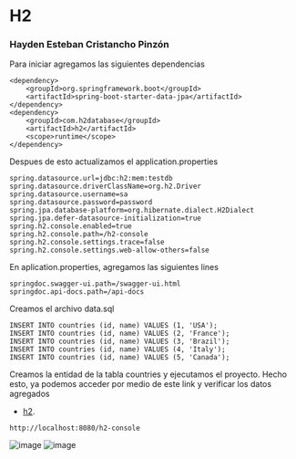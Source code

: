 # H2
### Hayden Esteban Cristancho Pinzón

Para iniciar agregamos las siguientes dependencias

```
<dependency>
    <groupId>org.springframework.boot</groupId>
    <artifactId>spring-boot-starter-data-jpa</artifactId>
</dependency>
<dependency>
    <groupId>com.h2database</groupId>
    <artifactId>h2</artifactId>
    <scope>runtime</scope>
</dependency>
```

Despues de esto actualizamos el application.properties

```
spring.datasource.url=jdbc:h2:mem:testdb
spring.datasource.driverClassName=org.h2.Driver
spring.datasource.username=sa
spring.datasource.password=password
spring.jpa.database-platform=org.hibernate.dialect.H2Dialect
spring.jpa.defer-datasource-initialization=true
spring.h2.console.enabled=true
spring.h2.console.path=/h2-console
spring.h2.console.settings.trace=false
spring.h2.console.settings.web-allow-others=false
```

En aplication.properties, agregamos las siguientes lines

```
springdoc.swagger-ui.path=/swagger-ui.html
springdoc.api-docs.path=/api-docs
```

Creamos el archivo data.sql

```
INSERT INTO countries (id, name) VALUES (1, 'USA');
INSERT INTO countries (id, name) VALUES (2, 'France');
INSERT INTO countries (id, name) VALUES (3, 'Brazil');
INSERT INTO countries (id, name) VALUES (4, 'Italy');
INSERT INTO countries (id, name) VALUES (5, 'Canada');
```

Creamos la entidad de la tabla countries y ejecutamos el proyecto.
Hecho esto, ya podemos acceder por medio de este link y verificar los datos agregados

 * [h2](http://localhost:8080/h2-console).
 ```
http://localhost:8080/h2-console
 ```
 ![image](https://user-images.githubusercontent.com/90571387/220000978-ff7e0af2-9dee-4943-b652-f6e3213a1070.jpg)
 ![image](https://user-images.githubusercontent.com/90571387/220001033-cca124c4-6b17-437a-a79e-65caf13cc4e6.jpg)
